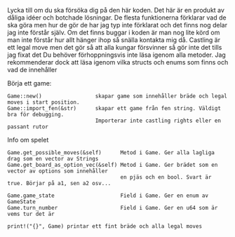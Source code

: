 
Lycka till om du ska försöka dig på den här koden. Det här är en produkt av dåliga idéer och botchade lösningar. 
De flesta funktionerna förklarar vad de ska göra men hur de gör de har jag typ inte förklarat och det finns nog delar jag inte förstår själv.
Om det finns buggar i koden är man nog lite körd om man inte förstår hur allt hänger ihop så snälla kontakta mig då.
Castling är ett legal move men det gör så att alla kungar försvinner så gör inte det tills jag fixat det
Du behöver förhoppningsvis inte läsa igenom alla metoder. Jag rekommenderar dock att läsa igenom vilka structs och enums som finns och vad de innehåller

Börja ett game:

    Game::new()                 skapar game som innehåller bräde och legal moves i start position.
    Game::import_fen(&str)      skapar ett game från fen string. Väldigt bra för debugging. 
                                Importerar inte castling rights eller en passant rutor

Info om spelet

    Game.get_possible_moves(&self)      Metod i Game. Ger alla lagliga drag som en vector av Strings
    Game.get_board_as_option_vec(&self) Metod i Game. Ger brädet som en vector av options som innehåller 
                                        en pjäs och en bool. Svart är true. Börjar på a1, sen a2 osv...

    Game.game_state                     Field i Game. Ger en enum av GameState
    Game.turn_number                    Field i Game. Ger en u64 som är vems tur det är

    print!("{}", Game) printar ett fint bräde och alla legal moves


